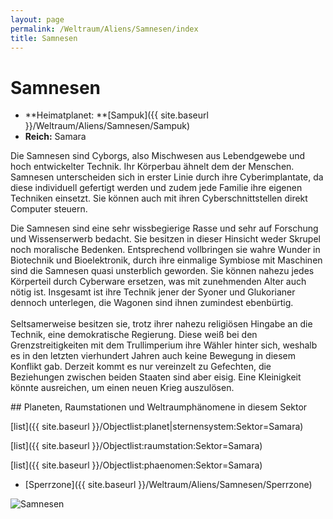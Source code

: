 ```yaml
---
layout: page
permalink: /Weltraum/Aliens/Samnesen/index
title: Samnesen
---
```



# Samnesen


- **Heimatplanet: **[Sampuk]({{ site.baseurl }}/Weltraum/Aliens/Samnesen/Sampuk)
- **Reich:** Samara

Die Samnesen sind Cyborgs, also Mischwesen aus Lebendgewebe und hoch entwickelter Technik. Ihr Körperbau ähnelt dem der Menschen. Samnesen unterscheiden sich in erster Linie durch ihre Cyberimplantate, da diese individuell gefertigt werden und zudem jede Familie ihre eigenen Techniken einsetzt. Sie können auch mit ihren Cyberschnittstellen direkt Computer steuern.

<p>Die Samnesen sind eine sehr wissbegierige Rasse und sehr auf Forschung und Wissenserwerb bedacht. Sie besitzen in dieser Hinsicht weder Skrupel noch moralische Bedenken. Entsprechend vollbringen sie wahre Wunder in Biotechnik und Bioelektronik, durch ihre einmalige Symbiose mit Maschinen sind die Samnesen quasi unsterblich geworden. Sie können nahezu jedes Körperteil durch Cyberware ersetzen, was mit zunehmenden Alter auch nötig ist. Insgesamt ist ihre Technik jener der Syoner und Glukorianer dennoch unterlegen, die Wagonen sind ihnen zumindest ebenbürtig.<br/>
<br/>
Seltsamerweise besitzen sie, trotz ihrer nahezu religiösen Hingabe an die Technik, eine demokratische Regierung. Diese weiß bei den Grenzstreitigkeiten mit dem Trullimperium ihre Wähler hinter sich, weshalb es in den letzten vierhundert Jahren auch keine Bewegung in diesem Konflikt gab. Derzeit kommt es nur vereinzelt zu Gefechten, die Beziehungen zwischen beiden Staaten sind aber eisig. Eine Kleinigkeit könnte ausreichen, um einen neuen Krieg auszulösen.</p>
<div class="hinweis">
## Planeten, Raumstationen und Weltraumphänomene in diesem Sektor

[list]({{ site.baseurl }}/Objectlist:planet|sternensystem:Sektor=Samara)

[list]({{ site.baseurl }}/Objectlist:raumstation:Sektor=Samara)

[list]({{ site.baseurl }}/Objectlist:phaenomen:Sektor=Samara)

- [Sperrzone]({{ site.baseurl }}/Weltraum/Aliens/Samnesen/Sperrzone)

</div>

<aside><img alt="Samnesen" src="{{ site.baseurl }}/assets/pics/spacepirates/gallery/sp/nrm/samnesen.jpg" /></aside>

